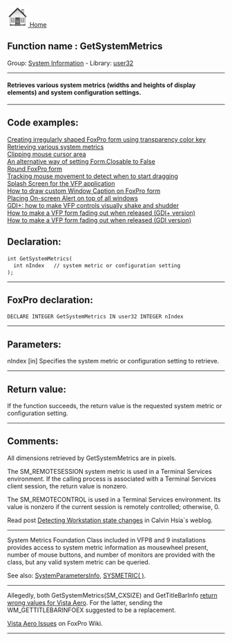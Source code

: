 [<img src="../../images/home.png"> Home ](https://github.com/VFPX/Win32API)  

## Function name : GetSystemMetrics
Group: [System Information](../../functions_group.md#System_Information)  -  Library: [user32](../../Libraries.md#user32)  
***  


#### Retrieves various system metrics (widths and heights of display elements) and system configuration settings.

***  


## Code examples:
[Creating irregularly shaped FoxPro form using transparency color key](../../samples/sample_033.md)  
[Retrieving various system metrics](../../samples/sample_079.md)  
[Clipping mouse cursor area](../../samples/sample_080.md)  
[An alternative way of setting Form.Closable to False](../../samples/sample_127.md)  
[Round FoxPro form](../../samples/sample_143.md)  
[Tracking mouse movement to detect when to start dragging](../../samples/sample_281.md)  
[Splash Screen for the VFP application](../../samples/sample_294.md)  
[How to draw custom Window Caption on FoxPro form](../../samples/sample_499.md)  
[Placing On-screen Alert on top of all windows](../../samples/sample_504.md)  
[GDI+: how to make VFP controls visually shake and shudder](../../samples/sample_526.md)  
[How to make a VFP form fading out when released (GDI+ version)](../../samples/sample_527.md)  
[How to make a VFP form fading out when released (GDI version)](../../samples/sample_528.md)  

## Declaration:
```foxpro  
int GetSystemMetrics(
  int nIndex   // system metric or configuration setting
);  
```  
***  


## FoxPro declaration:
```foxpro  
DECLARE INTEGER GetSystemMetrics IN user32 INTEGER nIndex  
```  
***  


## Parameters:
nIndex 
[in] Specifies the system metric or configuration setting to retrieve.  
***  


## Return value:
If the function succeeds, the return value is the requested system metric or configuration setting.  
***  


## Comments:
All dimensions retrieved by GetSystemMetrics are in pixels.  
  
The SM_REMOTESESSION system metric is used in a Terminal Services environment. If the calling process is associated with a Terminal Services client session, the return value is nonzero.  
  
The SM_REMOTECONTROL is used in a Terminal Services environment. Its value is nonzero if the current session is remotely controlled; otherwise, 0.  
  
Read post <a href="http://blogs.msdn.com/calvin_hsia/archive/2006/01/11/511639.aspx">Detecting Workstation state changes</a> in Calvin Hsia`s weblog.  
  
* * *  
System Metrics Foundation Class included in VFP8 and 9 installations provides access to system metric information as mousewheel present, number of mouse buttons, and number of monitors are provided with the class, but any valid system metric can be queried.  
  
See also: [SystemParametersInfo](../user32/SystemParametersInfo.md), [SYSMETRIC( )](http://msdn2.microsoft.com/en-us/library/39ddf2h2(VS.80).aspx).  
  
* * *  
Allegedly, both GetSystemMetrics(SM_CXSIZE) and GetTitleBarInfo <a href="http://social.msdn.microsoft.com/Forums/en-US/windowsuidevelopment/thread/98326a7e-e1e1-4e05-bf58-5b2d324c7604">return wrong values for Vista Aero</a>. For the latter, sending the WM_GETTITLEBARINFOEX suggested to be a replacement.  
  
[Vista Aero Issues](http://fox.wikis.com/wc.dll?Wiki~VistaAeroIssues) on FoxPro Wiki.  
  
***  

